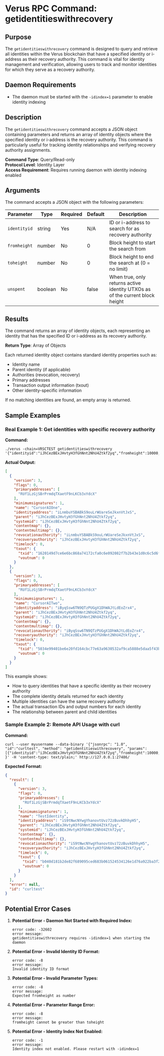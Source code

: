 # Verus RPC Command: getidentitieswithrecovery

## Purpose
The `getidentitieswithrecovery` command is designed to query and retrieve all identities within the Verus blockchain that have a specified identity or i-address as their recovery authority. This command is vital for identity management and verification, allowing users to track and monitor identities for which they serve as a recovery authority.

## Daemon Requirements
- The daemon must be started with the `-idindex=1` parameter to enable identity indexing

## Description
The `getidentitieswithrecovery` command accepts a JSON object containing parameters and returns an array of identity objects where the specified identity or i-address is the recovery authority. This command is particularly useful for tracking identity relationships and verifying recovery authority assignments.

**Command Type**: Query/Read-only  
**Protocol Level**: Identity Layer  
**Access Requirement**: Requires running daemon with identity indexing enabled

## Arguments
The command accepts a JSON object with the following parameters:

| Parameter | Type | Required | Default | Description |
|-----------|------|----------|---------|-------------|
| `identityid` | string | Yes | N/A | ID or i-address to search for as recovery authority |
| `fromheight` | number | No | 0 | Block height to start the search from |
| `toheight` | number | No | 0 | Block height to end the search at (0 = no limit) |
| `unspent` | boolean | No | false | When true, only returns active identity UTXOs as of the current block height |

## Results
The command returns an array of identity objects, each representing an identity that has the specified ID or i-address as its recovery authority.

**Return Type**: Array of Objects

Each returned identity object contains standard identity properties such as:
- Identity name
- Parent identity (if applicable)
- Authorities (revocation, recovery)
- Primary addresses
- Transaction output information (txout)
- Other identity-specific information

If no matching identities are found, an empty array is returned.

## Sample Examples

### Real Example 1: Get identities with specific recovery authority

**Command:**
```
./verus -chain=VRSCTEST getidentitieswithrecovery '{"identityid":"iJhCezBExJHvtyH3fGhNnt2NhU4Ztkf2yq","fromheight":10000,"toheight":1100000,"unspent":false}'
```

**Actual Output:**
```json
[
  {
    "version": 3,
    "flags": 0,
    "primaryaddresses": [
      "RUf1LzGjSBrPrmdqTXaetF9nLKCb3xYdcX"
    ],
    "minimumsignatures": 1,
    "name": "CursorAIOne",
    "identityaddress": "iLnmbuYSBABkS9ouLrWUareSeJkxnVtJxS",
    "parent": "iJhCezBExJHvtyH3fGhNnt2NhU4Ztkf2yq",
    "systemid": "iJhCezBExJHvtyH3fGhNnt2NhU4Ztkf2yq",
    "contentmap": {},
    "contentmultimap": {},
    "revocationauthority": "iLnmbuYSBABkS9ouLrWUareSeJkxnVtJxS",
    "recoveryauthority": "iJhCezBExJHvtyH3fGhNnt2NhU4Ztkf2yq",
    "timelock": 0,
    "txout": {
      "txid": "1620149d7ce6e6bc868a74172cfa0c6e092082f7b2b43e1d0c6c5d6f9b0271fc",
      "voutnum": 0
    }
  },
  {
    "version": 3,
    "flags": 0,
    "primaryaddresses": [
      "RUf1LzGjSBrPrmdqTXaetF9nLKCb3xYdcX"
    ],
    "minimumsignatures": 1,
    "name": "CursorAITwo",
    "identityaddress": "iByqSsw6TN9QTzPUGgX1DhWAJtLdEoZrx4",
    "parent": "iJhCezBExJHvtyH3fGhNnt2NhU4Ztkf2yq",
    "systemid": "iJhCezBExJHvtyH3fGhNnt2NhU4Ztkf2yq",
    "contentmap": {},
    "contentmultimap": {},
    "revocationauthority": "iByqSsw6TN9QTzPUGgX1DhWAJtLdEoZrx4",
    "recoveryauthority": "iJhCezBExJHvtyH3fGhNnt2NhU4Ztkf2yq",
    "timelock": 0,
    "txout": {
      "txid": "5034e99401be6e20fd164cbc77e63a9630532af9ca5888e5daa5f43baf15ecec",
      "voutnum": 0
    }
  }
]
```

This example shows:
- How to query identities that have a specific identity as their recovery authority
- The complete identity details returned for each identity
- Multiple identities can have the same recovery authority
- The actual transaction IDs and output numbers for each identity
- The relationship between parent and child identities

### Sample Example 2: Remote API Usage with curl

**Command:**
```
curl --user myusername --data-binary '{"jsonrpc": "1.0", "id":"curltest", "method": "getidentitieswithrecovery", "params": [{"identityid":"iJhCezBExJHvtyH3fGhNnt2NhU4Ztkf2yq","fromheight":10000,"toheight":1100000,"unspent":false}] }' -H 'content-type: text/plain;' http://127.0.0.1:27486/
```

**Expected Format:**
```json
{
  "result": [
    {
      "version": 3,
      "flags": 0,
      "primaryaddresses": [
        "RUf1LzGjSBrPrmdqTXaetF9nLKCb3xYdcX"
      ],
      "minimumsignatures": 1,
      "name": "TestIdentity",
      "identityaddress": "iS9tNwcNYwgYhanovtUvz72zBuvkDhhyH5",
      "parent": "iJhCezBExJHvtyH3fGhNnt2NhU4Ztkf2yq",
      "systemid": "iJhCezBExJHvtyH3fGhNnt2NhU4Ztkf2yq",
      "contentmap": {},
      "contentmultimap": {},
      "revocationauthority": "iS9tNwcNYwgYhanovtUvz72zBuvkDhhyH5",
      "recoveryauthority": "iJhCezBExJHvtyH3fGhNnt2NhU4Ztkf2yq",
      "timelock": 0,
      "txout": {
        "txid": "b040d181b2de82f689095ced683b061524534126e1d76a922ba3f265c31422a9",
        "voutnum": 0
      }
    }
  ],
  "error": null,
  "id": "curltest"
}
```

## Potential Error Cases

1. **Potential Error - Daemon Not Started with Required Index:**
   ```
   error code: -32602
   error message:
   getidentitieswithrecovery requires -idindex=1 when starting the daemon
   ```

2. **Potential Error - Invalid Identity ID Format:**
   ```
   error code: -8
   error message:
   Invalid identity ID format
   ```

3. **Potential Error - Invalid Parameter Types:**
   ```
   error code: -8
   error message:
   Expected fromheight as number
   ```

4. **Potential Error - Parameter Range Error:**
   ```
   error code: -8
   error message:
   fromheight cannot be greater than toheight
   ```

5. **Potential Error - Identity Index Not Enabled:**
   ```
   error code: -1
   error message:
   Identity index not enabled. Please restart with -idindex=1
   ```